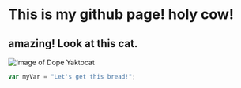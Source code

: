 # This is my github page! holy cow!
## amazing! Look at this cat.

![Image of Dope Yaktocat](https://octodex.github.com/images/yaktocat.png)

``` javascript
var myVar = "Let's get this bread!";
```
